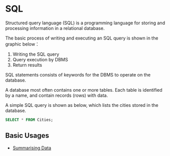 # SQL

Structured query language (SQL) is a programming language for storing and processing information in a relational database.

The basic process of writing and executing an SQL query is shown in the graphic below：
1. Writing the SQL query
2. Query execution by DBMS
3. Return results

SQL statements consists of keywords for the DBMS to operate on the database.

A database most often contains one or more tables. Each table is identified by a name, and contain records (rows) with data.

A simple SQL query is shown as below, which lists the cities stored in the database.

```sql
SELECT * FROM Cities;
```

## Basic Usages

- [Summarising Data](summarising-data.md)